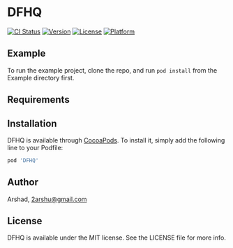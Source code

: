# DFHQ

[![CI Status](https://img.shields.io/travis/Arshad/DFHQ.svg?style=flat)](https://travis-ci.org/Arshad/DFHQ)
[![Version](https://img.shields.io/cocoapods/v/DFHQ.svg?style=flat)](https://cocoapods.org/pods/DFHQ)
[![License](https://img.shields.io/cocoapods/l/DFHQ.svg?style=flat)](https://cocoapods.org/pods/DFHQ)
[![Platform](https://img.shields.io/cocoapods/p/DFHQ.svg?style=flat)](https://cocoapods.org/pods/DFHQ)

## Example

To run the example project, clone the repo, and run `pod install` from the Example directory first.

## Requirements

## Installation

DFHQ is available through [CocoaPods](https://cocoapods.org). To install
it, simply add the following line to your Podfile:

```ruby
pod 'DFHQ'
```

## Author

Arshad, 2arshu@gmail.com

## License

DFHQ is available under the MIT license. See the LICENSE file for more info.
